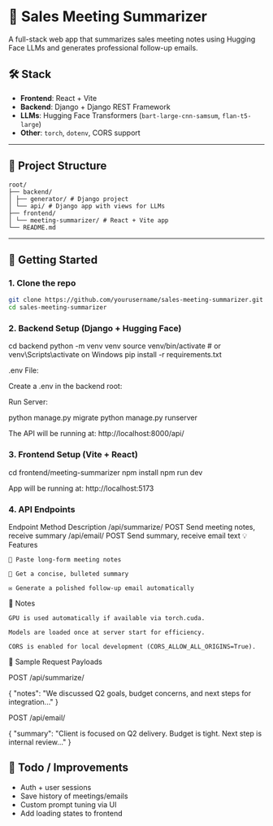# 🧠 Sales Meeting Summarizer

A full-stack web app that summarizes sales meeting notes using Hugging Face LLMs and generates professional follow-up emails.

## 🛠️ Stack

- **Frontend**: React + Vite
- **Backend**: Django + Django REST Framework
- **LLMs**: Hugging Face Transformers (`bart-large-cnn-samsum`, `flan-t5-large`)
- **Other**: `torch`, `dotenv`, CORS support

---

## 📁 Project Structure

``` 
root/ 
├── backend/ 
│ ├── generator/ # Django project 
│ └── api/ # Django app with views for LLMs 
├── frontend/ 
│ └── meeting-summarizer/ # React + Vite app 
└── README.md 
```



---

## 🚀 Getting Started

### 1. Clone the repo

```bash
git clone https://github.com/yourusername/sales-meeting-summarizer.git
cd sales-meeting-summarizer
```

### 2. Backend Setup (Django + Hugging Face)

cd backend
python -m venv venv
source venv/bin/activate  # or venv\Scripts\activate on Windows
pip install -r requirements.txt

.env File:

Create a .env in the backend root:

Run Server:

python manage.py migrate
python manage.py runserver

The API will be running at: http://localhost:8000/api/

### 3. Frontend Setup (Vite + React)

cd frontend/meeting-summarizer
npm install
npm run dev

App will be running at: http://localhost:5173

### 4. API Endpoints
Endpoint	Method	Description
/api/summarize/	POST	Send meeting notes, receive summary
/api/email/	POST	Send summary, receive email text
💡 Features

    📄 Paste long-form meeting notes

    🧠 Get a concise, bulleted summary

    ✉️ Generate a polished follow-up email automatically

🔐 Notes

    GPU is used automatically if available via torch.cuda.

    Models are loaded once at server start for efficiency.

    CORS is enabled for local development (CORS_ALLOW_ALL_ORIGINS=True).

🧪 Sample Request Payloads

POST /api/summarize/

{
  "notes": "We discussed Q2 goals, budget concerns, and next steps for integration..."
}

POST /api/email/

{
  "summary": "Client is focused on Q2 delivery. Budget is tight. Next step is internal review..."
}

## 📌 Todo / Improvements

- Auth + user sessions  
- Save history of meetings/emails  
- Custom prompt tuning via UI  
- Add loading states to frontend